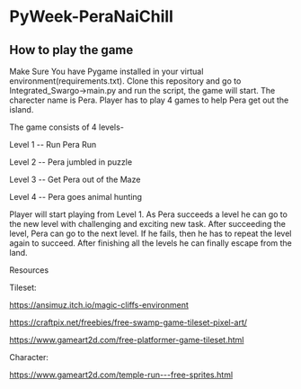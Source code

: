 # PyWeek-PeraNaiChill

## How to play the game
Make Sure You have Pygame installed in your virtual environment(requirements.txt). Clone this repository and go to Integrated_Swargo->main.py and run the script, the game will start.
The charecter name is Pera. Player has to play 4 games to help Pera get out the island.

The game consists of 4 levels-

Level 1 -- Run Pera Run

Level 2 -- Pera jumbled in puzzle

Level 3 -- Get Pera out of the Maze

Level 4 -- Pera goes animal hunting


Player will start playing from Level 1. As Pera succeeds a level he can go to the new level with challenging and exciting new task. After succeeding the level, Pera can go to the next level. If he fails, then he has to repeat the level again to succeed. After finishing all the levels he can finally escape from the land.




Resources

Tileset:

https://ansimuz.itch.io/magic-cliffs-environment

https://craftpix.net/freebies/free-swamp-game-tileset-pixel-art/

https://www.gameart2d.com/free-platformer-game-tileset.html

Character:

https://www.gameart2d.com/temple-run---free-sprites.html
